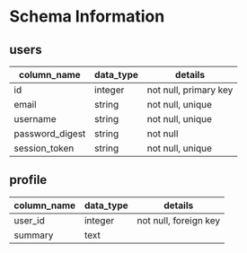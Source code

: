 # Schema Information

## users
column_name     | data_type | details
----------------|-----------|------------------
id              | integer   | not null, primary key
email           | string    | not null, unique
username        | string    | not null, unique
password_digest | string    | not null
session_token   | string    | not null, unique

## profile
column_name     | data_type | details
----------------|-----------|------------------
user_id         | integer   | not null, foreign key
summary         | text      |
